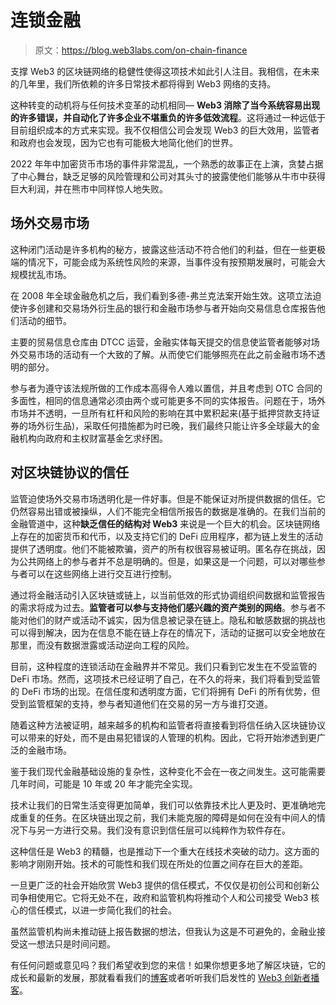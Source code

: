 # 连锁金融

> 原文：<https://blog.web3labs.com/on-chain-finance>

支撑 Web3 的区块链网络的稳健性使得这项技术如此引人注目。我相信，在未来的几年里，我们所依赖的许多日常技术都将得到 Web3 网络的支持。

这种转变的动机将与任何技术变革的动机相同— **Web3 消除了当今系统容易出现的许多错误，并自动化了许多企业不堪重负的许多低效流程**。这将通过一种远低于目前组织成本的方式来实现。我不仅相信公司会发现 Web3 的巨大效用，监管者和政府也会发现，因为它也有可能极大地简化他们的世界。

2022 年年中加密货币市场的事件非常混乱，一个熟悉的故事正在上演，贪婪占据了中心舞台，缺乏足够的风险管理和公司对其头寸的披露使他们能够从牛市中获得巨大利润，并在熊市中同样惊人地失败。

## 场外交易市场

这种闭门活动是许多机构的秘方，披露这些活动不符合他们的利益，但在一些更极端的情况下，可能会成为系统性风险的来源，当事件没有按预期发展时，可能会大规模扰乱市场。

在 2008 年全球金融危机之后，我们看到多德-弗兰克法案开始生效。这项立法迫使许多创建和交易场外衍生品的银行和金融市场参与者开始向交易信息仓库报告他们活动的细节。

主要的贸易信息仓库由 DTCC 运营，金融实体每天提交的信息使监管者能够对场外交易市场的活动有一个大致的了解。从而使它们能够照亮在此之前金融市场不透明的部分。

参与者为遵守该法规所做的工作成本高得令人难以置信，并且考虑到 OTC 合同的多面性，相同的信息通常必须由两个或可能更多不同的实体报告。问题在于，场外市场并不透明，一旦所有杠杆和风险的影响在其中累积起来(基于抵押贷款支持证券的场外衍生品)，采取任何措施都为时已晚，我们最终只能让许多全球最大的金融机构向政府和主权财富基金乞求纾困。

## 对区块链协议的信任

监管迫使场外交易市场透明化是一件好事。但是不能保证对所提供数据的信任。它仍然容易出错或被操纵，人们不能完全相信所报告的数据是准确的。在我们当前的金融管道中，这种**缺乏信任的结构对 Web3** 来说是一个巨大的机会。区块链网络上存在的加密货币和代币，以及支持它们的 DeFi 应用程序，都为链上发生的活动提供了透明度。他们不能被欺骗，资产的所有权很容易被证明。匿名存在挑战，因为公共网络上的参与者并不总是明确的。但是，如果这是一个问题，可以对哪些参与者可以在这些网络上进行交互进行控制。

通过将金融活动引入区块链或链上，以当前低效的形式协调组织间数据和监管报告的需求将成为过去。**监管者可以参与支持他们感兴趣的资产类别的网络**。参与者不能对他们的财产或活动不诚实，因为信息被记录在链上。隐私和敏感数据的挑战也可以得到解决，因为在信息不能在链上存在的情况下，活动的证据可以安全地放在那里，而没有数据泄露或活动逆向工程的风险。

目前，这种程度的连锁活动在金融界并不常见。我们只看到它发生在不受监管的 DeFi 市场。然而，这项技术已经证明了自己，在不久的将来，我们将看到受监管的 DeFi 市场的出现。在信任度和透明度方面，它们将拥有 DeFi 的所有优势，但受到监管框架的支持，参与者知道他们在交易的另一方与谁打交道。

随着这种方法被证明，越来越多的机构和监管者将直接看到将信任纳入区块链协议可以带来的好处，而不是由易犯错误的人管理的机构。因此，它将开始渗透到更广泛的金融市场。

鉴于我们现代金融基础设施的复杂性，这种变化不会在一夜之间发生。这可能需要几年时间，可能是 10 年或 20 年才能完全实现。

技术让我们的日常生活变得更加简单，我们可以依靠技术比人更及时、更准确地完成重复的任务。在区块链出现之前，我们未能克服的障碍是如何在没有中间人的情况下与另一方进行交易。我们没有意识到信任层可以纯粹作为软件存在。

这种信任是 Web3 的精髓，也是推动下一个重大在线技术突破的动力。这方面的影响才刚刚开始。技术的可能性和我们现在所处的位置之间存在巨大的差距。

一旦更广泛的社会开始欣赏 Web3 提供的信任模式，不仅仅是初创公司和创新公司争相使用它。它将无处不在，政府和监管机构将推动个人和公司接受 Web3 核心的信任模式，以进一步简化我们的社会。

虽然监管机构尚未推动链上报告数据的想法，但我认为这是不可避免的，金融业接受这一想法只是时间问题。

有任何问题或意见吗？我们希望收到您的来信！如果你想更多地了解区块链，它的成长和最新的发展，那就看看我们的[博客](https://blog.web3labs.com/)或者听听我们启发性的 [Web3 创新者播客](https://podcast.web3labs.com/)。